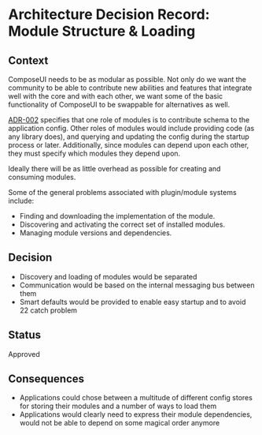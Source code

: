 <!-- Morgan Stanley makes this available to you under the Apache License, Version 2.0 (the "License"). You may obtain a copy of the License at http://www.apache.org/licenses/LICENSE-2.0. See the NOTICE file distributed with this work for additional information regarding copyright ownership. Unless required by applicable law or agreed to in writing, software distributed under the License is distributed on an "AS IS" BASIS, WITHOUT WARRANTIES OR CONDITIONS OF ANY KIND, either express or implied. See the License for the specific language governing permissions and limitations under the License. -->
# Architecture Decision Record: Module Structure & Loading

## Context

ComposeUI needs to be as modular as possible. Not only do we want the community to be able to contribute new abilities and features that integrate well with the core and with each other, we want some of the basic functionality of ComposeUI to be swappable for alternatives as well.

[ADR-002](adr-002-configuration.md) specifies that one role of modules
is to contribute schema to the application config. Other roles of
modules would include providing code (as any library does), and
querying and updating the config during the startup
process or later. Additionally, since modules can depend upon each other, they
must specify which modules they depend upon.

Ideally there will be as little overhead as possible for creating and
consuming modules.

Some of the general problems associated with plugin/module systems include:

- Finding and downloading the implementation of the module.
- Discovering and activating the correct set of installed modules.
- Managing module versions and dependencies.

## Decision

- Discovery and loading of modules would be separated
- Communication would be based on the internal messaging bus between them
- Smart defaults would be provided to enable easy startup and to avoid 22 catch problem

## Status

Approved

## Consequences

- Applications could chose between a multitude of different config stores for storing their modules and a number of ways to load them
- Applications would clearly need to express their module dependencies, would not be able to depend on some magical order anymore
